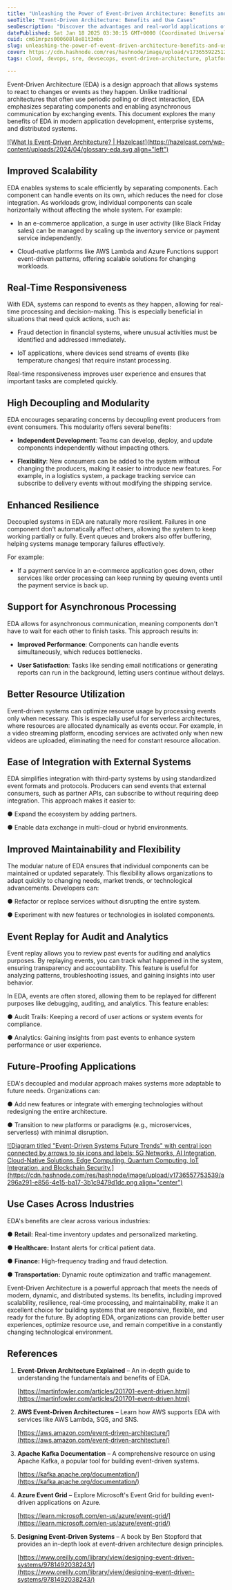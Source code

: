 ```yaml
---
title: "Unleashing the Power of Event-Driven Architecture: Benefits and Use Cases"
seoTitle: "Event-Driven Architecture: Benefits and Use Cases"
seoDescription: "Discover the advantages and real-world applications of Event-Driven Architecture in modern systems for scalability, responsiveness, and flexibility"
datePublished: Sat Jan 18 2025 03:30:15 GMT+0000 (Coordinated Universal Time)
cuid: cm61mrpzs000608l8e81t3mbn
slug: unleashing-the-power-of-event-driven-architecture-benefits-and-use-cases
cover: https://cdn.hashnode.com/res/hashnode/image/upload/v1736559225126/dc899cd0-bec3-4e11-9e08-dbfe59c943eb.png
tags: cloud, devops, sre, devsecops, event-driven-architecture, platform-engineering

---
```


Event-Driven Architecture (EDA) is a design approach that allows systems to react to changes or events as they happen. Unlike traditional architectures that often use periodic polling or direct interaction, EDA emphasizes separating components and enabling asynchronous communication by exchanging events. This document explores the many benefits of EDA in modern application development, enterprise systems, and distributed systems.

[![What Is Event-Driven Architecture? | Hazelcast](https://hazelcast.com/wp-content/uploads/2024/04/glossary-eda.svg align="left")](https://hazelcast.com/wp-content/uploads/2024/04/glossary-eda.svg)

## Improved Scalability

EDA enables systems to scale efficiently by separating components. Each component can handle events on its own, which reduces the need for close integration. As workloads grow, individual components can scale horizontally without affecting the whole system. For example:

* In an e-commerce application, a surge in user activity (like Black Friday sales) can be managed by scaling up the inventory service or payment service independently.
    
* Cloud-native platforms like AWS Lambda and Azure Functions support event-driven patterns, offering scalable solutions for changing workloads.
    

## Real-Time Responsiveness

With EDA, systems can respond to events as they happen, allowing for real-time processing and decision-making. This is especially beneficial in situations that need quick actions, such as:

* Fraud detection in financial systems, where unusual activities must be identified and addressed immediately.
    
* IoT applications, where devices send streams of events (like temperature changes) that require instant processing.
    

Real-time responsiveness improves user experience and ensures that important tasks are completed quickly.

## High Decoupling and Modularity

EDA encourages separating concerns by decoupling event producers from event consumers. This modularity offers several benefits:

* **Independent Development**: Teams can develop, deploy, and update components independently without impacting others.
    
* **Flexibility**: New consumers can be added to the system without changing the producers, making it easier to introduce new features. For example, in a logistics system, a package tracking service can subscribe to delivery events without modifying the shipping service.
    

## Enhanced Resilience

Decoupled systems in EDA are naturally more resilient. Failures in one component don't automatically affect others, allowing the system to keep working partially or fully. Event queues and brokers also offer buffering, helping systems manage temporary failures effectively.

For example:

* If a payment service in an e-commerce application goes down, other services like order processing can keep running by queuing events until the payment service is back up.
    

## Support for Asynchronous Processing

EDA allows for asynchronous communication, meaning components don't have to wait for each other to finish tasks. This approach results in:

* **Improved Performance**: Components can handle events simultaneously, which reduces bottlenecks.
    
* **User Satisfaction**: Tasks like sending email notifications or generating reports can run in the background, letting users continue without delays.
    

## Better Resource Utilization

Event-driven systems can optimize resource usage by processing events only when necessary. This is especially useful for serverless architectures, where resources are allocated dynamically as events occur. For example, in a video streaming platform, encoding services are activated only when new videos are uploaded, eliminating the need for constant resource allocation.

## Ease of Integration with External Systems

EDA simplifies integration with third-party systems by using standardized event formats and protocols. Producers can send events that external consumers, such as partner APIs, can subscribe to without requiring deep integration. This approach makes it easier to:

● Expand the ecosystem by adding partners.

● Enable data exchange in multi-cloud or hybrid environments.

## Improved Maintainability and Flexibility

The modular nature of EDA ensures that individual components can be maintained or updated separately. This flexibility allows organizations to adapt quickly to changing needs, market trends, or technological advancements. Developers can:

● Refactor or replace services without disrupting the entire system.

● Experiment with new features or technologies in isolated components.

## Event Replay for Audit and Analytics

Event replay allows you to review past events for auditing and analytics purposes. By replaying events, you can track what happened in the system, ensuring transparency and accountability. This feature is useful for analyzing patterns, troubleshooting issues, and gaining insights into user behavior.

In EDA, events are often stored, allowing them to be replayed for different purposes like debugging, auditing, and analytics. This feature enables:

● Audit Trails: Keeping a record of user actions or system events for compliance.

● Analytics: Gaining insights from past events to enhance system performance or user experience.

## Future-Proofing Applications

EDA's decoupled and modular approach makes systems more adaptable to future needs. Organizations can:

● Add new features or integrate with emerging technologies without redesigning the entire architecture.

● Transition to new platforms or paradigms (e.g., microservices, serverless) with minimal disruption.

[![Diagram titled "Event-Driven Systems Future Trends" with central icon connected by arrows to six icons and labels: 5G Networks, AI Integration, Cloud-Native Solutions, Edge Computing, Quantum Computing, IoT Integration, and Blockchain Security.](https://cdn.hashnode.com/res/hashnode/image/upload/v1736557753539/a296a291-e856-4e15-ba17-3b1c9479d1dc.png align="center")](https://medium.com/oolooroo/event-driven-systems-patterns-principles-and-practices-part-2-0593817c4853)

## Use Cases Across Industries

EDA's benefits are clear across various industries:

● **Retail:** Real-time inventory updates and personalized marketing.

● **Healthcare:** Instant alerts for critical patient data.

● **Finance:** High-frequency trading and fraud detection.

● **Transportation:** Dynamic route optimization and traffic management.

Event-Driven Architecture is a powerful approach that meets the needs of modern, dynamic, and distributed systems. Its benefits, including improved scalability, resilience, real-time processing, and maintainability, make it an excellent choice for building systems that are responsive, flexible, and ready for the future. By adopting EDA, organizations can provide better user experiences, optimize resource use, and remain competitive in a constantly changing technological environment.

## References

1. **Event-Driven Architecture Explained** – An in-depth guide to understanding the fundamentals and benefits of EDA.
    
    [https://martinfowler.com/articles/201701-event-driven.html](https://martinfowler.com/articles/201701-event-driven.html)
    
2. **AWS Event-Driven Architectures** – Learn how AWS supports EDA with services like AWS Lambda, SQS, and SNS.
    
    [https://aws.amazon.com/event-driven-architecture/](https://aws.amazon.com/event-driven-architecture/)
    
3. **Apache Kafka Documentation** – A comprehensive resource on using Apache Kafka, a popular tool for building event-driven systems.
    
    [https://kafka.apache.org/documentation/](https://kafka.apache.org/documentation/)
    
4. **Azure Event Grid** – Explore Microsoft's Event Grid for building event-driven applications on Azure.
    
    [https://learn.microsoft.com/en-us/azure/event-grid/](https://learn.microsoft.com/en-us/azure/event-grid/)
    
5. **Designing Event-Driven Systems** – A book by Ben Stopford that provides an in-depth look at event-driven architecture design principles.
    
    [https://www.oreilly.com/library/view/designing-event-driven-systems/9781492038243/](https://www.oreilly.com/library/view/designing-event-driven-systems/9781492038243/)